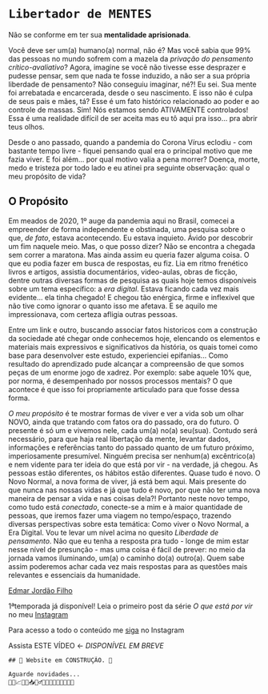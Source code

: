 # `Libertador de MENTES`


Não se conforme em ter sua **mentalidade aprisionada**.

Você deve ser um(a) humano(a) normal, não é?
Mas você sabia que 99% das pessoas no mundo sofrem com a mazela da _privação do pensamento crítico-avaliativo_? 
Agora, imagine se você não tivesse esse desprazer e pudesse pensar, sem que nada te fosse induzido, a não ser a sua própria liberdade de pensamento?
Não conseguiu imaginar, né?! Eu sei.
Sua mente foi arrebatada e encarcerada, desde o seu nascimento. E isso não é culpa de seus pais e mães, tá? Esse é um fato histórico relacionado ao poder e ao controle de massas.
Sim! Nós estamos sendo ATIVAMENTE controlados! Essa é uma realidade difícil de ser aceita mas eu tô aqui pra isso... pra abrir teus olhos.

Desde o ano passado, quando a pandemia do Corona Vírus eclodiu - com bastante tempo livre - fiquei pensando qual era o principal motivo que me fazia viver.
E foi além... por qual motivo valia a pena morrer? 
Doença, morte, medo e tristeza por todo lado e eu atinei pra seguinte observação: qual o meu propósito de vida?


## O Propósito

Em meados de 2020, 1º auge da pandemia aqui no Brasil, comecei a empreender de forma independente e obstinada, uma pesquisa sobre o que, *de fato*, estava acontecendo. Eu estava inquieto. Ávido por descobrir um fim naquele meio. Mas, o que posso dizer? Não se encontra a chegada sem correr a maratona. Mas ainda assim eu queria fazer alguma coisa. O que eu podia fazer em busca de respostas, eu fiz. Lia em ritmo frenético livros e artigos, assistia documentários, video-aulas, obras de ficção, dentre outras diversas formas de pesquisa as quais hoje temos disponíveis sobre um tema específico: a _era digital_. Estava ficando cada vez mais evidente... ela tinha chegado! E chegou tão enérgica, firme e inflexível que não tive como ignorar o quanto isso me afetava. E se aquilo me impressionava, com certeza afligia outras pessoas.

Entre um link e outro, buscando associar fatos historicos com a construção da sociedade até chegar onde conhecemos hoje, elencando os elementos e materiais mais expressivos e significativos da história, os quais tomei como base para desenvolver este estudo, experienciei epifanias... Como resultado do aprendizado pude alcançar a compreensão de que somos peças de um enorme jogo de xadrez. Por exemplo: sabe aquele 10% que, por norma, é desempenhado por nossos processos mentais? O que acontece é que isso foi propriamente articulado para que fosse dessa forma.

*O meu propósito* é te mostrar formas de viver e ver a vida sob um olhar NOVO, ainda que tratando com fatos ora do passado, ora do futuro.
O presente é só um e vivemos nele, cada um(a) no(a) seu(sua). Contudo será necessário, para que haja real libertação da mente, levantar dados, informações e referências tanto do passado quanto de um futuro próximo, imperiosamente presumível. 
Ninguém precisa ser nenhum(a) excêntrico(a) e nem vidente para ter ideia do que está por vir - na verdade, já chegou. As pessoas estão diferentes, os hábitos estão diferentes. Quase tudo é novo. O Novo Normal, a nova forma de viver, já está bem aqui. Mais presente do que nunca nas nossas vidas e já que tudo é novo, por que não ter uma nova maneira de pensar a vida e nas coisas dela?! Portanto neste novo tempo, como tudo está _conectado_, conecte-se a mim e à maior quantidade de pessoas, que iremos fazer uma viagem no tempo/espaço, trazendo diversas perspectivas sobre esta temática: Como viver o Novo Normal, a Era Digital. Vou te levar um nível acima no quesito *Liberdade de pensamento*.
Não que eu tenha a resposta pra tudo - longe de mim estar nesse nível de presunção - mas uma coisa é fácil de prever: no meio da jornada vamos iluminando, um(a) o caminho do(a) outro(a). Quem sabe assim poderemos achar cada vez mais respostas para as questões mais relevantes e essenciais da humanidade.


[Edmar Jordão Filho](https://facebook.com/edmarjordao.filho/)

1ªtemporada já disponível!
Leia o primeiro post da série *O que está por vir* no meu [Instagram](https://www.instagram.com/p/CN5_X2WrA08/)

Para acesso a todo o conteúdo me [siga](https://instagram.com/mazinhojordao/) no Instagram

Assista ESTE VÍDEO <- *DISPONÍVEL EM BREVE*
```
## 🚨 Website em CONSTRUÇÃO. 🚨

Aguarde novidades...
👨‍💻📈👨‍🔧📥👷‍♂️📐🧑‍🚀📏👨‍🏫🎯👨‍🎤

